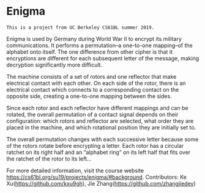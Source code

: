 # Enigma
    This is a project from UC Berkeley CS61BL summer 2019.
Enigma is used by Germany during World War II to encrypt its military communications. It performs a permutation–a one-to-one mapping–of the alphabet onto itself. The one difference from other cipher is that it encryptions are different for each subsequent letter of the message, making decryption significantly more difficult.

The machine consists of a set of rotors and one reflector that make electrical contact with each other. On each side of the rotor, there is an electrical contact which connects to a corresponding contact on the opposite side, creating a one-to-one mapping between the sides. 

Since each rotor and each reflector have different mappings and can be rotated, the overall permutation of a contact signal depends on their configuration: which rotors and reflector are selected, what order they are placed in the machine, and which rotational position they are initially set to.

The overall permutation changes with each successive letter because some of the rotors rotate before encrypting a letter. Each rotor has a circular ratchet on its right half and an “alphabet ring” on its left half that fits over the ratchet of the rotor to its left...

For more detailed information, visit the course website https://cs61bl.org/su19/projects/enigma/#background.
Contributors: Ke Xu(https://github.com/kxu9gh), Jie Zhang(https://github.com/zhangjiedev)
